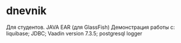 # dnevnik
Для студентов. JAVA EAR (для GlassFish)
Демонстрация работы с:
liquibase;
JDBC;
Vaadin version 7.3.5;
postgresql
logger
